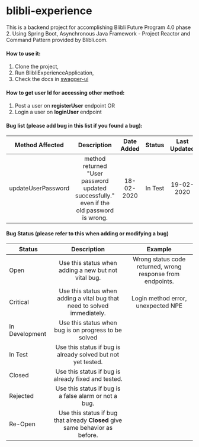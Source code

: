 # blibli-experience

This is a backend project for accomplishing Blibli Future Program 4.0 phase 2. Using Spring Boot, Asynchronous Java Framework - 
  Project Reactor and Command Pattern provided by Blibli.com. 

#### How to use it:
1. Clone the project,
2. Run BlibliExperienceApplication,
3. Check the docs in [swagger-ui](http://localhost:8080/experience/swagger-ui.html#)

#### How to get user Id for accessing other method:
1. Post a user on **registerUser** endpoint
OR
2. Login a user on **loginUser** endpoint

#### Bug list (please add bug in this list if you found a bug):
| Method Affected | Description | Date Added | Status | Last Updated |
| --------------- |:-----------:|:----------:|:------:|:------------:| 
| updateUserPassword | method returned "User password updated successfully." even if the old password is wrong. | 18-02-2020 | In Test | 19-02-2020 | 

#### Bug Status (please refer to this when adding or modifying a bug)
| Status | Description | Example |
| ------ |:-----------:|:-------:|
| Open | Use this status when adding a new but not vital bug. | Wrong status code returned, wrong response from endpoints. |
| Critical | Use this status when adding a vital bug that need to solved immediately. | Login method error, unexpected NPE |  
| In Development | Use this status when bug is on progress to be solved | |
| In Test | Use this status if bug is already solved but not yet tested. | |
| Closed | Use this status if bug is already fixed and tested. | |
| Rejected | Use this status if bug is a false alarm or not a bug. | |
| Re-Open | Use this status if bug that already **Closed** give same behavior as before. | |